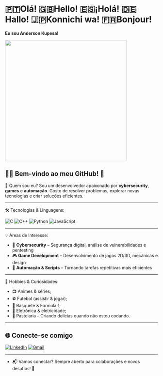 # 🇵🇹Olá! 🇬🇧Hello! 🇪🇸¡Holá! 🇩🇪 Hallo! 🇯🇵Konnichi wa! 🇫🇷Bonjour!
**Eu sou Anderson Kupesa!**

<img src = "https://cdn.tech.eu/uploads/2023/12/provenrun-374.gif" width=400px>

## 👨‍💻 Bem-vindo ao meu GitHub! 🚀
🔹 Quem sou eu?
Sou um desenvolvedor apaixonado por **cybersecurity**, **games** e **automação**. Gosto de resolver problemas, explorar novas tecnologias e criar soluções eficientes.

---

🛠 Tecnologias & Linguagens:

![C](https://img.shields.io/badge/-C-A8B9CC?style=for-the-badge&logo=c&logoColor=white)
![C++](https://img.shields.io/badge/-C++-00599C?style=for-the-badge&logo=c%2B%2B&logoColor=white)
![Python](https://img.shields.io/badge/-Python-3776AB?style=for-the-badge&logo=python&logoColor=FFD43B)
![JavaScript](https://img.shields.io/badge/-JavaScript-F7DF1E?style=for-the-badge&logo=javascript&logoColor=black)

---

💡 Áreas de Interesse:

 - 🔐 **Cybersecurity** – Segurança digital, análise de vulnerabilidades e pentesting
 - 🎮 **Game Development** – Desenvolvimento de jogos 2D/3D, mecânicas e design
 - 🤖 **Automação & Scripts** – Tornando tarefas repetitivas mais eficientes

---

🎯 Hobbies & Curiosidades:

 - 📺 Animes & séries;
 - ⚽ Futebol (assistir & jogar);
 - 🏀 Basquete & Fórmula 1;
 - 🔌 Eletrônica & eletricidade;
 - 🍰 Pastelaria – Criando delícias quando não estou codando.

---

## 🌐 Conecte-se comigo
[![LinkedIn](https://img.shields.io/badge/LinkedIn-0A66C2?style=for-the-badge&logo=linkedin&logoColor=white)](https://www.linkedin.com/in/anderson-kupesa-a05a68343/)
[![Gmail](https://img.shields.io/badge/Gmail-EA4335?style=for-the-badge&logo=gmail&logoColor=white)](andersonkupesa@gmail.com)

---

 - 📬 Vamos conectar? Sempre aberto para colaborações e novos desafios! 🚀
